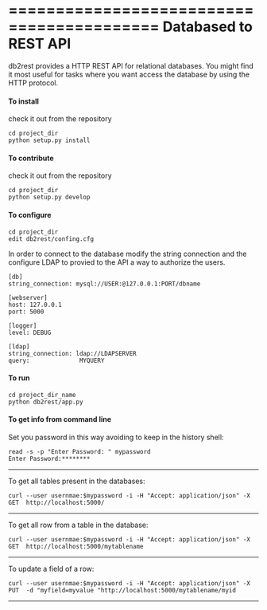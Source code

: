 ==========================================
Databased to REST API
=====================

db2rest provides a HTTP REST API for relational databases. You might find
it most useful for tasks where you want access the database by using the HTTP
protocol.


#### To install
	
check it out from the repository
	
	cd project_dir
	python setup.py install

#### To contribute

check it out from the repository
	
	cd project_dir
	python setup.py develop

#### To configure
	
	cd project_dir	
	edit db2rest/confing.cfg
	
In order to connect to the database modify the string connection and the configure LDAP to provied to the API a way to authorize the users.   
	
	[db]
	string_connection: mysql://USER:@127.0.0.1:PORT/dbname

	[webserver]
	host: 127.0.0.1
	port: 5000

	[logger]
	level: DEBUG

	[ldap]
	string_connection: ldap://LDAPSERVER
	query:				MYQUERY
	
#### To run
	
	cd project_dir_name
	python db2rest/app.py


#### To get info from command line
Set you password in this way avoiding to keep in the history shell:
	
	read -s -p "Enter Password: " mypassword
	Enter Password:********
	
***

To get all tables present in the databases:
	
			
	curl --user usernmae:$mypassword -i -H "Accept: application/json" -X GET  http://localhost:5000/  
	
	
***

To get all row from a table in the database:
	
	curl --user usernmae:$mypassword -i -H "Accept: application/json" -X GET  http://localhost:5000/mytablename 
	
	
***

To update a field of a row:
		
	curl --user usernmae:$mypassword -i -H "Accept: application/json" -X PUT  -d "myfield=myvalue "http://localhost:5000/mytablename/myid 
	
***	
	
	
	
	
	
	
	
	
	
	
	
		
	
	